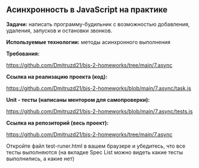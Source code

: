 ## **Асинхронность в JavaScript на практике**

**Задачи:** написать программу-будильник с возможностью добавления, удаления, запусков и остановки звонков.

**Используемые технологии:** методы асинхронного выполнения

**Требования:**

https://github.com/Dmitruzd21/bjs-2-homeworks/tree/main/7.async

**Сcылка на реализацию проекта (код):**

https://github.com/Dmitruzd21/bjs-2-homeworks/blob/main/7.async/task.js

**Unit - тесты (написаны ментором для самопроверки):**

https://github.com/Dmitruzd21/bjs-2-homeworks/blob/main/7.async/tests.js

**Ссылка на репозиторий (весь проект):**

https://github.com/Dmitruzd21/bjs-2-homeworks/tree/main/7.async

Откройте файл test-runer.html в вашем браузере и убедитесь, что все тесты выполняются (на вкладке Spec List можно видеть какие тесты выполнились, а какие нет)
